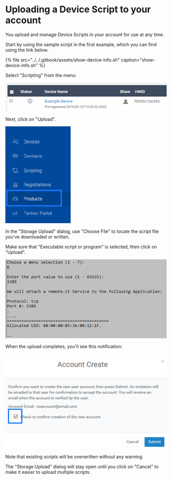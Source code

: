 # Uploading a Device Script to your account

You upload and manage Device Scripts in your account for use at any time.

Start by using the sample script in the first example, which you can find using the link below.

{% file src="../../.gitbook/assets/show-device-info.sh" caption="show-device-info.sh" %}

Select "Scripting" from the menu:

![](../../.gitbook/assets/image%20%28141%29.png)

Next, click on "Upload".

![](../../.gitbook/assets/image%20%2874%29.png)

In the "Storage Upload" dialog, use "Choose File" to locate the script file you've downloaded or written.

Make sure that "Executable script or program" is selected, then click on "Upload".

![](../../.gitbook/assets/image%20%28112%29.png)

When the upload completes, you'll see this notification:

![](../../.gitbook/assets/image%20%2816%29.png)

Note that existing scripts will be overwritten without any warning.

The "Storage Upload" dialog will stay open until you click on "Cancel" to make it easier to upload multiple scripts.

